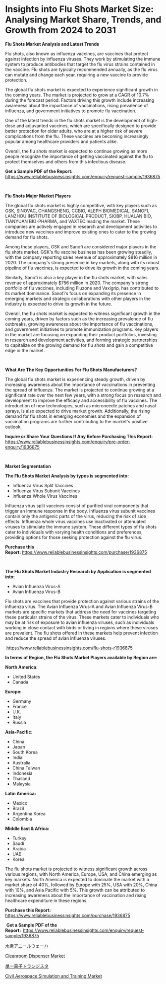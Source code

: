 <p><h1>Insights into Flu Shots Market Size: Analysing Market Share, Trends, and Growth from 2024 to 2031</h1></p><p><strong>Flu Shots Market Analysis and Latest Trends</strong></p>
<p><p>Flu shots, also known as influenza vaccines, are vaccines that protect against infection by influenza viruses. They work by stimulating the immune system to produce antibodies that target the flu virus strains contained in the vaccine. Flu shots are typically recommended annually, as the flu virus can mutate and change each year, requiring a new vaccine to provide protection.</p><p>The global flu shots market is expected to experience significant growth in the coming years. The market is projected to grow at a CAGR of 10.7% during the forecast period. Factors driving this growth include increasing awareness about the importance of vaccinations, rising prevalence of influenza, and government initiatives to promote flu vaccination.</p><p>One of the latest trends in the flu shots market is the development of high-dose and adjuvanted vaccines, which are specifically designed to provide better protection for older adults, who are at a higher risk of severe complications from the flu. These vaccines are becoming increasingly popular among healthcare providers and patients alike.</p><p>Overall, the flu shots market is expected to continue growing as more people recognize the importance of getting vaccinated against the flu to protect themselves and others from this infectious disease.</p></p>
<p><strong>Get a Sample PDF of the Report:&nbsp;</strong> <a href="https://www.reliablebusinessinsights.com/enquiry/request-sample/1936875">https://www.reliablebusinessinsights.com/enquiry/request-sample/1936875</a></p>
<p>&nbsp;</p>
<p><strong>Flu Shots Major Market Players</strong></p>
<p><p>The global flu shots market is highly competitive, with key players such as GSK, SINOVAC, CHANGSHENG, CCBIO, ALEPH BIOMEDICAL, SANOFI, LANZHOU INSTITUTE OF BIOLOGICAL PRODUCT, SIOBP, HUALAN BIO, TIANYUAN BIO-PHARMA, and VAXTEC leading the market. These companies are actively engaged in research and development activities to introduce new vaccines and improve existing ones to cater to the growing demand for flu shots.</p><p>Among these players, GSK and Sanofi are considered major players in the flu shots market. GSK's flu vaccine business has been growing steadily, with the company reporting sales revenue of approximately $816 million in 2020. The company's strong presence in key markets, along with its robust pipeline of flu vaccines, is expected to drive its growth in the coming years.</p><p>Similarly, Sanofi is also a key player in the flu shots market, with sales revenue of approximately $756 million in 2020. The company's strong portfolio of flu vaccines, including Fluzone and Vaxigrip, has contributed to its market dominance. Sanofi's focus on expanding its presence in emerging markets and strategic collaborations with other players in the industry is expected to drive its growth in the future.</p><p>Overall, the flu shots market is expected to witness significant growth in the coming years, driven by factors such as the increasing prevalence of flu outbreaks, growing awareness about the importance of flu vaccinations, and government initiatives to promote immunization programs. Key players in the market are focusing on expanding their product portfolios, investing in research and development activities, and forming strategic partnerships to capitalize on the growing demand for flu shots and gain a competitive edge in the market.</p></p>
<p>&nbsp;</p>
<p><strong>What Are The Key Opportunities For Flu Shots Manufacturers?</strong></p>
<p><p>The global flu shots market is experiencing steady growth, driven by increasing awareness about the importance of vaccinations in preventing the spread of influenza. The market is projected to continue growing at a significant rate over the next few years, with a strong focus on research and development to improve the efficacy and accessibility of flu vaccines. The introduction of new technologies, such as microneedle patches and nasal sprays, is also expected to drive market growth. Additionally, the rising demand for flu shots in emerging economies and the expansion of vaccination programs are further contributing to the market's positive outlook.</p></p>
<p><strong>Inquire or Share Your Questions If Any Before Purchasing This Report:</strong> <a href="https://www.reliablebusinessinsights.com/enquiry/pre-order-enquiry/1936875">https://www.reliablebusinessinsights.com/enquiry/pre-order-enquiry/1936875</a></p>
<p>&nbsp;</p>
<p><strong>Market Segmentation</strong></p>
<p><strong>The Flu Shots Market Analysis by types is segmented into:</strong></p>
<p><ul><li>Influenza Virus Split Vaccines</li><li>Influenza Virus Subunit Vaccines</li><li>Influenza Whole Virus Vaccines</li></ul></p>
<p><p>Influenza virus split vaccines consist of purified viral components that trigger an immune response in the body. Influenza virus subunit vaccines contain only the antigenic parts of the virus, reducing the risk of side effects. Influenza whole virus vaccines use inactivated or attenuated viruses to stimulate the immune system. These different types of flu shots cater to individuals with varying health conditions and preferences, providing options for those seeking protection against the flu virus.</p></p>
<p><strong>Purchase this Report:&nbsp;</strong><a href="https://www.reliablebusinessinsights.com/purchase/1936875">https://www.reliablebusinessinsights.com/purchase/1936875</a></p>
<p>&nbsp;</p>
<p><strong>The Flu Shots Market Industry Research by Application is segmented into:</strong></p>
<p><ul><li>Avian Influenza Virus-A</li><li>Avian Influenza Virus-B</li></ul></p>
<p><p>Flu shots are vaccines that provide protection against various strains of the influenza virus. The Avian Influenza Virus-A and Avian Influenza Virus-B markets are specific markets that address the need for vaccines targeting these particular strains of the virus. These markets cater to individuals who may be at risk of exposure to avian influenza viruses, such as individuals working in close contact with birds or living in regions where these viruses are prevalent. The flu shots offered in these markets help prevent infection and reduce the spread of avian influenza viruses.</p></p>
<p><a href="https://www.reliablebusinessinsights.com/flu-shots-r1936875">&nbsp;https://www.reliablebusinessinsights.com/flu-shots-r1936875</a></p>
<p><strong>In terms of Region, the Flu Shots Market Players available by Region are:</strong></p>
<p>
    <p> <strong> North America: </strong>
        <ul>
            <li>United States</li>
            <li>Canada</li>
        </ul>
        </p> 
    <p> <strong> Europe: </strong>
        <ul>
            <li>Germany</li>
            <li>France</li>
            <li>U.K.</li>
            <li>Italy</li>
            <li>Russia</li>
        </ul>
        </p> 
    <p> <strong> Asia-Pacific: </strong>
        <ul>
            <li>China</li>
            <li>Japan</li>
            <li>South Korea</li>
            <li>India</li>
            <li>Australia</li>
            <li>China Taiwan</li>
            <li>Indonesia</li>
            <li>Thailand</li>
            <li>Malaysia</li>
        </ul>
        </p> 
    <p> <strong> Latin America: </strong>
        <ul>
            <li>Mexico</li>
            <li>Brazil</li>
            <li>Argentina Korea</li>
            <li>Colombia</li>
        </ul>
        </p> 
    <p> <strong> Middle East & Africa: </strong>
        <ul>
            <li>Turkey</li>
            <li>Saudi</li>
            <li>Arabia</li>
            <li>UAE</li>
            <li>Korea</li>
        </ul>
    </p>
    </p>
<p><p>The flu shots market is projected to witness significant growth across various regions, with North America, Europe, USA, and China emerging as key markets. North America is expected to dominate the market with a market share of 40%, followed by Europe with 25%, USA with 20%, China with 10%, and Asia Pacific with 5%. This growth can be attributed to increasing awareness about the importance of vaccination and rising healthcare expenditure in these regions.</p></p>
<p><strong>Purchase this Report: </strong><a href="https://www.reliablebusinessinsights.com/purchase/1936875">https://www.reliablebusinessinsights.com/purchase/1936875</a></p>
<p>&nbsp;<strong>Get a Sample PDF of the Report:&nbsp;&nbsp;</strong><a href="https://www.reliablebusinessinsights.com/enquiry/request-sample/1936875">https://www.reliablebusinessinsights.com/enquiry/request-sample/1936875</a></p>
<p><strong></strong></p>
<p><p><a href="https://github.com/laurenreichert/Market-Research-Report-List-2/blob/main/4697017177650.md">水素アニールウェーハ</a></p><p><a href="https://github.com/ajiariaa/Market-Research-Report-List-1/blob/main/cleanroom-dispenser-market.md">Cleanroom Dispenser Market</a></p><p><a href="https://github.com/vtbvgl20191192/Market-Research-Report-List-3/blob/main/8729363177649.md">単一電子トランジスタ</a></p><p><a href="https://github.com/sarohimweaach77/Market-Research-Report-List-1/blob/main/civil-aerospace-simulation-and-training-market.md">Civil Aerospace Simulation and Training Market</a></p></p>